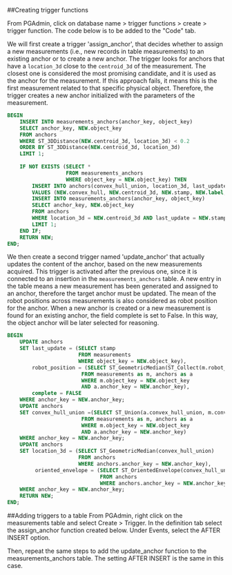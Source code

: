 ##Creating trigger functions

From PGAdmin, click on database name > trigger functions > create > trigger function.
The code below is to be added to the "Code" tab.

We will first create a trigger 'assign_anchor', that 
decides whether to assign a new measurements (i.e., new records in table measurements) to an existing anchor or to create a new anchor.
The trigger looks for anchors that have a `location_3d` close to the `centroid_3d` of the measurement. The closest one is considered the most promising candidate, and it is used as the anchor for the measurement.
If this approach fails, it means this is the first measurement related to that specific physical object. Therefore, the trigger creates a new anchor initialized with the parameters of the measurement.


```sql
BEGIN
	INSERT INTO measurements_anchors(anchor_key, object_key)
	SELECT anchor_key, NEW.object_key
	FROM anchors
	WHERE ST_3DDistance(NEW.centroid_3d, location_3d) < 0.2
	ORDER BY ST_3DDistance(NEW.centroid_3d, location_3d)
	LIMIT 1;
	
	IF NOT EXISTS (SELECT * 
				   FROM measurements_anchors
				   WHERE object_key = NEW.object_key) THEN
		INSERT INTO anchors(convex_hull_union, location_3d, last_update, label, robot_position, complete)
		VALUES (NEW.convex_hull, NEW.centroid_3d, NEW.stamp, NEW.label, NEW.robot_position, FALSE);
        INSERT INTO measurements_anchors(anchor_key, object_key)
		SELECT anchor_key, NEW.object_key
		FROM anchors
		WHERE location_3d = NEW.centroid_3d AND last_update = NEW.stamp
		LIMIT 1;
	END IF;
	RETURN NEW;
END;
```

We then create a second trigger named 'update_anchor' that actually updates the content of the anchor, based on the new measurements acquired.
This trigger is activated after the previous one, since it is connected to an insertion in the `measurements_anchors` table. 
A new entry in the table means a new measurement has been generated and assigned to an anchor, therefore the target anchor must be updated. 
The mean of the robot positions across measurements is also considered as robot position for the anchor. 
When a new anchor is created or a new measurement is found for an existing anchor, the field complete is set to False.
In this way, the object anchor will be later selected for reasoning. 

```sql
BEGIN
    UPDATE anchors
    SET last_update = (SELECT stamp
                       FROM measurements
                       WHERE object_key = NEW.object_key),
        robot_position = (SELECT ST_GeometricMedian(ST_Collect(m.robot_position, a.robot_position))
                        FROM measurements as m, anchors as a 
                        WHERE m.object_key = NEW.object_key
                        AND a.anchor_key = NEW.anchor_key),
        complete = FALSE
    WHERE anchor_key = NEW.anchor_key;
    UPDATE anchors
    SET convex_hull_union =(SELECT ST_Union(a.convex_hull_union, m.convex_hull)
                        FROM measurements as m, anchors as a 
                        WHERE m.object_key = NEW.object_key
                        AND a.anchor_key = NEW.anchor_key)
    WHERE anchor_key = NEW.anchor_key;    
    UPDATE anchors
    SET location_3d = (SELECT ST_GeometricMedian(convex_hull_union)
                       FROM anchors
                       WHERE anchors.anchor_key = NEW.anchor_key),
         oriented_envelope = (SELECT ST_OrientedEnvelope(convex_hull_union)
                              FROM anchors
                              WHERE anchors.anchor_key = NEW.anchor_key)
    WHERE anchor_key = NEW.anchor_key;
    RETURN NEW;
END;
```
##Adding triggers to a table
From PGAdmin, right click on the measurements table and select Create > Trigger. 
In the definition tab select the assign_anchor function created below. 
Under Events, select the AFTER INSERT option. 

Then, repeat the same steps to add the update_anchor function to the measurements_anchors table.
The setting AFTER INSERT is the same in this case. 